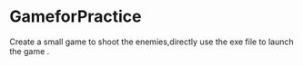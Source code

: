 # GameforPractice
Create a small game to shoot the enemies,directly use the exe file to launch the game .

